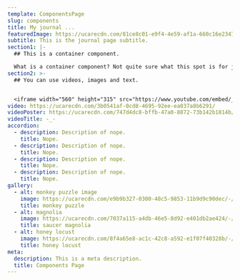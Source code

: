 ```yaml
---
template: ComponentsPage
slug: components
title: My journal ...
featuredImage: https://ucarecdn.com/81ce8c01-e9f4-4e59-af1a-660c16e2347a/-/preview/-/enhance/100/
subtitle: This is the journal page subtitle.
section1: |-
  ## This is a container component.

  What is a container component? Not quite sure what this spot is for just yet.
section2: >-
  ## You can use videos, images and text.


  <iframe width="560" height="315" src="https://www.youtube.com/embed/_m2CHvfVK5I" frameborder="0" allow="accelerometer; autoplay; clipboard-write; encrypted-media; gyroscope; picture-in-picture" allowfullscreen></iframe>
video: https://ucarecdn.com/3b0541af-0cd8-4695-92ee-ea037a8b6291/
videoPoster: https://ucarecdn.com/747d4dc8-bffb-47a0-8872-73b142b1814b/-/preview/-/enhance/100/
videoTitle: -_-
accordion:
  - description: Description of nope.
    title: Nope.
  - description: Description of nope.
    title: Nope.
  - description: Description of nope.
    title: Nope.
  - description: Description of nope.
    title: Nope.
gallery:
  - alt: monkey puzzle image
    image: https://ucarecdn.com/e9b9b327-0300-48c5-9853-11b9d9c90dec/-/preview/-/enhance/100/
    title: monkey puzzle
  - alt: magnolia
    image: https://ucarecdn.com/7037a115-a4db-46e5-8d92-e401db2ae424/-/preview/-/rotate/90/-/enhance/100/
    title: saucer magnolia
  - alt: honey locust
    image: https://ucarecdn.com/8f4a65e8-ac1c-42c8-a592-e1f07f40328b/-/preview/-/enhance/100/
    title: honey locust
meta:
  description: This is a meta description.
  title: Components Page
---
```

